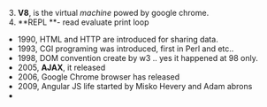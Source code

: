 3. **V8**, is the virtual _machine_ powed by google chrome.
4. **REPL **- read evaluate print loop

+ 1990, HTML and HTTP are introduced for sharing data.
+ 1993, CGI programing was introduced, first in Perl and etc.. 
+ 1998, DOM convention create by w3 .. yes it happened at 98 only.
+ 2005, **AJAX**, it released
+ 2006, Google Chrome browser has released
+ 2009, Angular JS life started by Misko Hevery and Adam abrons
+ 


